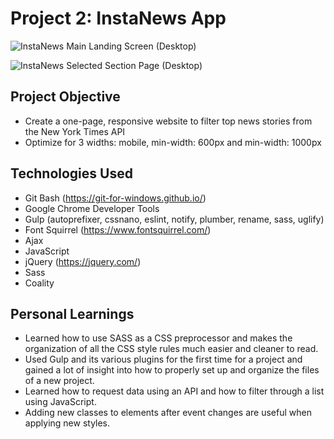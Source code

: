 # Project 2: InstaNews App

![InstaNews](https://github.com/soniasophia/instanews/blob/master/Project-2-InstaNews-Desktop.png)
Main Landing Screen (Desktop)

![InstaNews](https://github.com/soniasophia/instanews/blob/master/Project-2-InstaNews-Desktop-2.png)
Selected Section Page (Desktop)

## Project Objective
- Create a one-page, responsive website to filter top news stories from the New York Times API
- Optimize for 3 widths: mobile, min-width: 600px and min-width: 1000px

## Technologies Used
- Git Bash (https://git-for-windows.github.io/)
- Google Chrome Developer Tools
- Gulp (autoprefixer, cssnano, eslint, notify, plumber, rename, sass, uglify)
- Font Squirrel (https://www.fontsquirrel.com/)
- Ajax
- JavaScript
- jQuery (https://jquery.com/)
- Sass
- Coality



## Personal Learnings
- Learned how to use SASS as a CSS preprocessor and makes the organization of all the CSS style rules much easier and cleaner to read.
- Used Gulp and its various plugins for the first time for a project and gained a lot of insight into how to properly set up and organize the files of a new project.
- Learned how to request data using an API and how to filter through a list using JavaScript.
- Adding new classes to elements after event changes are useful when applying new styles.